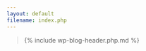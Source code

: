 ```yaml
---
layout: default
filename: index.php
---
```


<blockquote>

{% include wp-blog-header.php.md %}

</blockquote>
